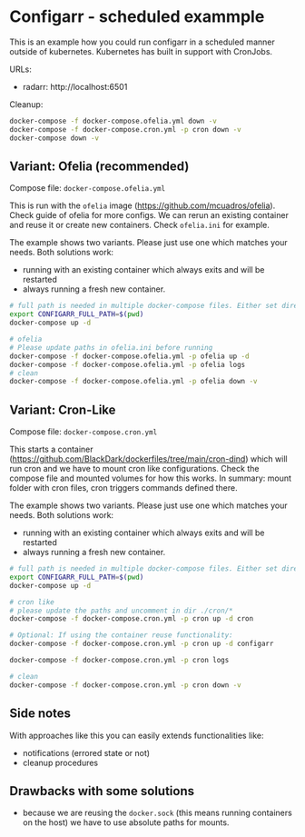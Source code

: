 # Configarr - scheduled exammple

This is an example how you could run configarr in a scheduled manner outside of kubernetes.
Kubernetes has built in support with CronJobs.

URLs:

- radarr: http://localhost:6501

Cleanup:

```bash
docker-compose -f docker-compose.ofelia.yml down -v
docker-compose -f docker-compose.cron.yml -p cron down -v
docker-compose down -v
```

## Variant: Ofelia (recommended)

Compose file: `docker-compose.ofelia.yml`

This is run with the `ofelia` image (https://github.com/mcuadros/ofelia).
Check guide of ofelia for more configs.
We can rerun an existing container and reuse it or create new containers.
Check `ofelia.ini` for example.

The example shows two variants.
Please just use one which matches your needs.
Both solutions work:

- running with an existing container which always exits and will be restarted
- always running a fresh new container.

```bash
# full path is needed in multiple docker-compose files. Either set direct in file or via env variable
export CONFIGARR_FULL_PATH=$(pwd)
docker-compose up -d

# ofelia
# Please update paths in ofelia.ini before running
docker-compose -f docker-compose.ofelia.yml -p ofelia up -d
docker-compose -f docker-compose.ofelia.yml -p ofelia logs
# clean
docker-compose -f docker-compose.ofelia.yml -p ofelia down -v
```

## Variant: Cron-Like

Compose file: `docker-compose.cron.yml`

This starts a container (https://github.com/BlackDark/dockerfiles/tree/main/cron-dind) which will run cron and we have to mount cron like configurations.
Check the compose file and mounted volumes for how this works.
In summary: mount folder with cron files, cron triggers commands defined there.

The example shows two variants.
Please just use one which matches your needs.
Both solutions work:

- running with an existing container which always exits and will be restarted
- always running a fresh new container.

```bash
# full path is needed in multiple docker-compose files. Either set direct in file or via env variable
export CONFIGARR_FULL_PATH=$(pwd)
docker-compose up -d

# cron like
# please update the paths and uncomment in dir ./cron/*
docker-compose -f docker-compose.cron.yml -p cron up -d cron

# Optional: If using the container reuse functionality:
docker-compose -f docker-compose.cron.yml -p cron up -d configarr

docker-compose -f docker-compose.cron.yml -p cron logs

# clean
docker-compose -f docker-compose.cron.yml -p cron down -v
```

## Side notes

With approaches like this you can easily extends functionalities like:

- notifications (errored state or not)
- cleanup procedures

## Drawbacks with some solutions

- because we are reusing the `docker.sock` (this means running containers on the host) we have to use absolute paths for mounts.
